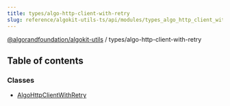 ```yaml
---
title: types/algo-http-client-with-retry
slug: reference/algokit-utils-ts/api/modules/types_algo_http_client_with_retry
---
```

[@algorandfoundation/algokit-utils](/reference/algokit-utils-ts/api/overview) / types/algo-http-client-with-retry



## Table of contents

### Classes

- [AlgoHttpClientWithRetry](/reference/algokit-utils-ts/api/classes/types_algo_http_client_with_retryalgohttpclientwithretry/)
